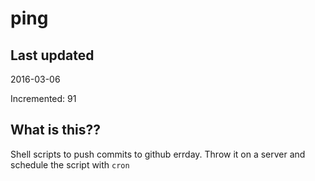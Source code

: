 # ping

## Last updated
2016-03-06

Incremented: 91

## What is this?? 
Shell scripts to push commits to github errday. Throw it on a server and schedule the script with `cron`
